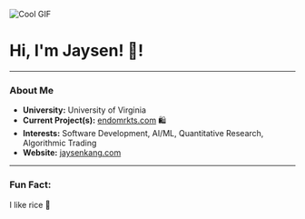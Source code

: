 ![Cool GIF](https://64.media.tumblr.com/31a4fddc18db83a84503e1531df3903f/tumblr_pdned1CyHM1xdue7io1_500.gif)

# Hi, I'm Jaysen! 👋!

---

### About Me
- **University:** University of Virginia
- **Current Project(s):** [endomrkts.com](#) 🛍️ 
- **Interests:** Software Development, AI/ML, Quantitative Research, Algorithmic Trading
- **Website:** [jaysenkang.com](#)

---

### Fun Fact:
I like rice 🍚


